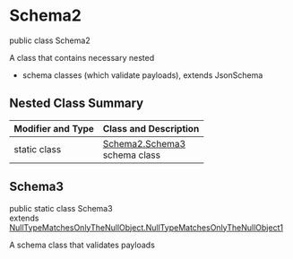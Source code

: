 # Schema2
public class Schema2

A class that contains necessary nested
- schema classes (which validate payloads), extends JsonSchema

## Nested Class Summary
| Modifier and Type | Class and Description |
| ----------------- | ---------------------- |
| static class | [Schema2.Schema3](#schema3)<br> schema class |

## Schema3
public static class Schema3<br>
extends [NullTypeMatchesOnlyTheNullObject.NullTypeMatchesOnlyTheNullObject1](../../../../../../../../components/schemas/NullTypeMatchesOnlyTheNullObject.md#nulltypematchesonlythenullobject1)

A schema class that validates payloads
